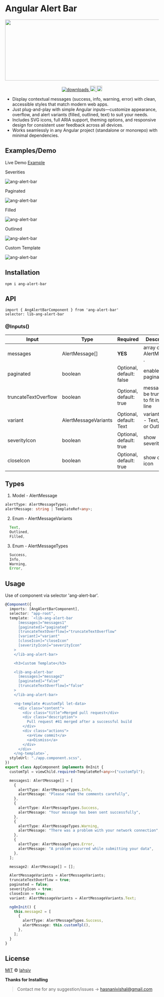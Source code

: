 # Angular Alert Bar

<p align="center">
  <a href="https://github.com/npm-lahsiv/alert-bar-library">
    <img width="550" height="200" src="https://i.sstatic.net/TObFVaJj.png">
  </a>
  
  <br>
  <br>

  <a href="https://www.npmjs.com/package/ang-alert-bar">
    <img src="https://img.shields.io/npm/dm/ang-alert-bar.svg?style=flat" alt="downloads">
  </a>
 
  <a href="https://badge.fury.io/for/js/ang-alert-bar">
    <img src="https://badge.fury.io/js/ang-alert-bar.svg" alt="npm version" height="18">
  </a>

  <a href="https://img.shields.io/npm/l/ang-alert-bar">
    <img src="https://img.shields.io/npm/l/ang-alert-bar.svg" alt="license" height="18">
  </a>

</p>

- Display contextual messages (success, info, warning, error) with clean, accessible styles that match modern web apps.
- Just plug-and-play with simple Angular inputs—customize appearance, overflow, and alert variants (filled, outlined, text) to suit your needs.
- Includes SVG icons, full ARIA support, theming options, and responsive design for consistent user feedback across all devices.
- Works seamlessly in any Angular project (standalone or monorepo) with minimal dependencies.

## Examples/Demo

Live Demo [Example](https://stackblitz.com/)

Severities

![ang-alert-bar](https://i.sstatic.net/3Jo4AmlD.png)

Paginated

![ang-alert-bar](https://i.sstatic.net/V0OzJo9t.png)

Filled

![ang-alert-bar](https://i.sstatic.net/pzBrGvOf.png)

Outlined

![ang-alert-bar](https://i.sstatic.net/XxKu0Fcg.png)

Custom Template

![ang-alert-bar](https://i.sstatic.net/nuFQBXXP.png)

## Installation

`npm i ang-alert-bar`

## API

`import { AngAlertBarComponent } from 'ang-alert-bar'`<br>
`selector: lib-ang-alert-bar`

### @Inputs()

| Input                | Type                 | Required                 | Description                                  |
| -------------------- | -------------------- | ------------------------ | -------------------------------------------- |
| messages             | AlertMessage[]       | **YES**                  | array of AlertMessage .                      |
| paginated            | boolean              | Optional, default: false | enable pagination                            |
| truncateTextOverflow | boolean              | Optional, default: true  | message will be truncated to fit in one line |
| variant              | AlertMessageVariants | Optional, default: Text  | variant style - Text, Filled or Outlined     |
| severityIcon         | boolean              | Optional, default: true  | show severity icon                           |
| closeIcon            | boolean              | Optional, default: true  | show close icon                              |

## Types

1. Model - AlertMessage

```typescript
alertType: AlertMessageTypes;
alertMessage: string | TemplateRef<any>;
```

2. Enum - AlertMessageVariants

```typescript
  Text,
  Outlined,
  Filled,
```

3. Enum - AlertMessageTypes

```typescript
  Success,
  Info,
  Warning,
  Error,
```

## Usage

Use of component via selector 'ang-alert-bar'.

```typescript
@Component({
  imports: [AngAlertBarComponent],
  selector: "app-root",
  template: `<lib-ang-alert-bar
      [messages]="messages1"
      [paginated]="paginated"
      [truncateTextOverflow]="truncateTextOverflow"
      [variant]="variant"
      [closeIcon]="closeIcon"
      [severityIcon]="severityIcon"
    >
    </lib-ang-alert-bar>

    <h3>Custom Template</h3>

    <lib-ang-alert-bar
      [messages]="message2"
      [paginated]="false"
      [truncateTextOverflow]="false"
    >
    </lib-ang-alert-bar>

    <ng-template #customTpl let-data>
      <div class="content">
        <div class="title">Merged pull request</div>
        <div class="description">
          Pull request #41 merged after a successful build
        </div>
        <div class="actions">
          <a>View commit</a>
          <a>Dismiss</a>
        </div>
      </div>
    </ng-template>`,
  styleUrl: "./app.component.scss",
})
export class AppComponent implements OnInit {
  customTpl = viewChild.required<TemplateRef<any>>("customTpl");

  messages1: AlertMessage[] = [
    {
      alertType: AlertMessageTypes.Info,
      alertMessage: "Please read the comments carefully",
    },
    {
      alertType: AlertMessageTypes.Success,
      alertMessage: "Your message has been sent successfully",
    },
    {
      alertType: AlertMessageTypes.Warning,
      alertMessage: "There was a problem with your network connection",
    },
    {
      alertType: AlertMessageTypes.Error,
      alertMessage: "A problem occurred while submitting your data",
    },
  ];

  message2: AlertMessage[] = [];

  AlertMessageVariants = AlertMessageVariants;
  truncateTextOverflow = true;
  paginated = false;
  severityIcon = true;
  closeIcon = true;
  variant: AlertMessageVariants = AlertMessageVariants.Text;

  ngOnInit() {
    this.message2 = [
      {
        alertType: AlertMessageTypes.Success,
        alertMessage: this.customTpl(),
      },
    ];
  }
}
```

## License

[MIT](https://tldrlegal.com/license/mit-license) © [lahsiv](https://github.com/npm-lahsiv/alert-bar-library)

**Thanks for Installing**

> Contact me for any suggestion/issues -> hasnanivishal@gmail.com
